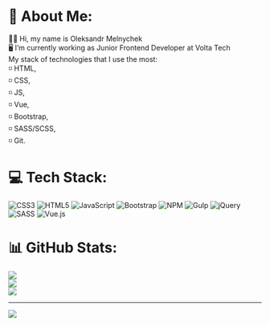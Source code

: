 # 💫 About Me:
🖐🏻 Hi, my name is Oleksandr Melnychek<br>🖥️ I’m currently working as Junior Frontend Developer at Volta Tech<br>My stack of technologies that I use the most:<br>    ◽ HTML, <br>    ◽ CSS, <br>    ◽ JS, <br>    ◽ Vue, <br>    ◽ Bootstrap, <br>    ◽ SASS/SCSS,<br>    ◽ Git.<br> 


# 💻 Tech Stack:
![CSS3](https://img.shields.io/badge/css3-%231572B6.svg?style=for-the-badge&logo=css3&logoColor=white) ![HTML5](https://img.shields.io/badge/html5-%23E34F26.svg?style=for-the-badge&logo=html5&logoColor=white) ![JavaScript](https://img.shields.io/badge/javascript-%23323330.svg?style=for-the-badge&logo=javascript&logoColor=%23F7DF1E) ![Bootstrap](https://img.shields.io/badge/bootstrap-%23563D7C.svg?style=for-the-badge&logo=bootstrap&logoColor=white) ![NPM](https://img.shields.io/badge/NPM-%23000000.svg?style=for-the-badge&logo=npm&logoColor=white) ![Gulp](https://img.shields.io/badge/GULP-%23CF4647.svg?style=for-the-badge&logo=gulp&logoColor=white) ![jQuery](https://img.shields.io/badge/jquery-%230769AD.svg?style=for-the-badge&logo=jquery&logoColor=white) ![SASS](https://img.shields.io/badge/SASS-hotpink.svg?style=for-the-badge&logo=SASS&logoColor=white) ![Vue.js](https://img.shields.io/badge/vuejs-%2335495e.svg?style=for-the-badge&logo=vuedotjs&logoColor=%234FC08D)
# 📊 GitHub Stats:
![](https://github-readme-stats.vercel.app/api?username=omelk0&theme=dark&hide_border=false&include_all_commits=true&count_private=false)<br/>
![](https://github-readme-streak-stats.herokuapp.com/?user=omelk0&theme=dark&hide_border=false)<br/>
![](https://github-readme-stats.vercel.app/api/top-langs/?username=omelk0&theme=dark&hide_border=false&include_all_commits=true&count_private=false&layout=compact)

---
[![](https://visitcount.itsvg.in/api?id=omelk0&icon=6&color=0)](https://visitcount.itsvg.in)

